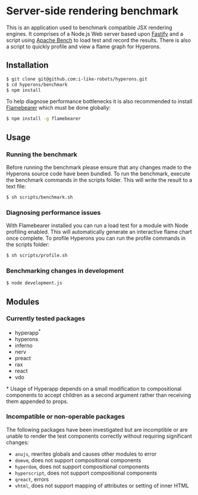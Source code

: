 # Server-side rendering benchmark

This is an application used to benchmark compatible JSX rendering engines. It comprises of a Node.js Web server based upon [Fastify][1] and a script using [Apache Bench][2] to load test and record the results. There is also a script to quickly profile and view a flame graph for Hyperons.

[1]: https://github.com/fastify/fastify
[2]: https://httpd.apache.org/docs/2.4/programs/ab.html

## Installation

```sh
$ git clone git@github.com:i-like-robots/hyperons.git
$ cd hyperons/benchmark
$ npm install
```

To help diagnose performance bottlenecks it is also recommended to install [Flamebearer][3] which must be done globally:

```sh
$ npm install -g flamebearer
```

[3]: https://github.com/mapbox/flamebearer

## Usage

### Running the benchmark

Before running the benchmark please ensure that any changes made to the Hyperons source code have been bundled. To run the benchmark, execute the benchmark commands in the scripts folder. This will write the result to a text file:

```sh
$ sh scripts/benchmark.sh
```

### Diagnosing performance issues

With Flamebearer installed you can run a load test for a module with Node profiling enabled. This will automatically generate an interactive flame chart once complete. To profile Hyperons you can run the profile commands in the scripts folder:

```sh
$ sh scripts/profile.sh
```

### Benchmarking changes in development

```sh
$ node development.js
```

## Modules

### Currently tested packages

- hyperapp<sup>\*</sup>
- hyperons
- inferno
- nerv
- preact
- rax
- react
- vdo

\* Usage of Hyperapp depends on a small modification to compositional components to accept children as a second argument rather than receiving them appended to props.

### Incompatible or non-operable packages

The following packages have been investigated but are incomptible or are unable to render the test components correctly without requiring significant changes:

- `anujs`, rewrites globals and causes other modules to error
- `domvm`, does not support compositional components
- `hyperdom`, does not support compositional components
- `hyperscript`, does not support compositional components
- `qreact`, errors
- `vhtml`, does not support mapping of attributes or setting of inner HTML
